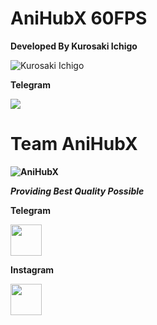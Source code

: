 # <b> AniHubX 60FPS </b>

**Developed By Kurosaki Ichigo**

![Kurosaki Ichigo](https://media.giphy.com/media/tDjFumobCMUj6/giphy.gif?cid=ecf05e47sta3cbqw9qxf2gtgsnsiijwoev9h8qiek90g3m3t&rid=giphy.gif&ct=g)




**Telegram**
  
 
<P><a href="https://t.me/Kuroski_Ichigo"><img src="https://telegra.ph/file/17f80dd5c1afe5b7bc627.png"/></a></P> 

# <b>Team AniHubX<b>
![AniHubX](https://telegra.ph/file/3e7dc05a6135da668f0a6.png)
  
*Providing Best Quality Possible*
  
  
  

**Telegram**                     
  
  <P><a href="https://t.me/joinchat/SrbpMYNaJxRhZWRl"><img src="https://telegra.ph/file/17f80dd5c1afe5b7bc627.png" width="50"/></a></P>

  
  
  
  
   **Instagram**
  
  
  <P><a href="https://instagram.com/anihubx?igshid=e3iknhbqkhp2"><img src="https://telegra.ph/file/84cb4686fdbdeee3f0588.png" width="50"/></a></P> 
  
  

 
  



  
  

